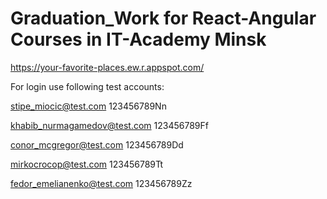 # Graduation_Work for React-Angular Courses in IT-Academy Minsk
https://your-favorite-places.ew.r.appspot.com/


For login use following test accounts:

stipe_miocic@test.com
123456789Nn

khabib_nurmagamedov@test.com
123456789Ff

conor_mcgregor@test.com
123456789Dd

mirkocrocop@test.com
123456789Tt

fedor_emelianenko@test.com
123456789Zz

 
